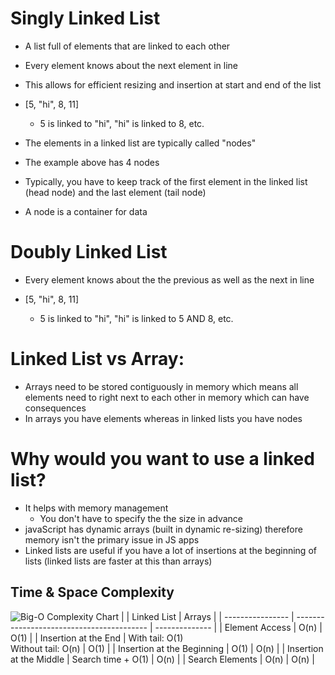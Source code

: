 # Singly Linked List

- A list full of elements that are linked to each other
- Every element knows about the next element in line
- This allows for efficient resizing and insertion at start and end of the list

- [5, "hi", 8, 11]

  - 5 is linked to "hi", "hi" is linked to 8, etc.

- The elements in a linked list are typically called "nodes"
- The example above has 4 nodes
- Typically, you have to keep track of the first element in the linked list (head node) and the last element (tail node)
- A node is a container for data

# Doubly Linked List
- Every element knows about the the previous as well as the next in line

- [5, "hi", 8, 11]

  - 5 is linked to "hi", "hi" is linked to 5 AND 8, etc.


# Linked List vs Array:

- Arrays need to be stored contiguously in memory which means all elements need to right next to each other in memory which can have consequences
- In arrays you have elements whereas in linked lists you have nodes

# Why would you want to use a linked list?

- It helps with memory management
  - You don't have to specify the the size in advance
- javaScript has dynamic arrays (built in dynamic re-sizing) therefore memory isn't the primary issue in JS apps
- Linked lists are useful if you have a lot of insertions at the beginning of lists (linked lists are faster at this than arrays)

## Time & Space Complexity

![Big-O Complexity Chart](https://cdn-media-1.freecodecamp.org/images/1*KfZYFUT2OKfjekJlCeYvuQ.jpeg)
|                  | Linked List                               | Arrays         |
| ---------------- | ----------------------------------------- | -------------- |
| Element Access   | O(n)                                      | O(1)           |
| Insertion at the End | With tail: O(1) <br /> Without tail: O(n) | O(1) |
| Insertion at the Beginning  | O(1)                            | O(n) |
| Insertion at the Middle  | Search time + O(1)                            | O(n) |
| Search Elements  | O(n)                            | O(n) |
